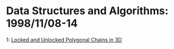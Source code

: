 # Data Structures and Algorithms: 1998/11/08-14  
1: [Locked and Unlocked Polygonal Chains in 3D](https://doi.org/10.48550/arXiv.cs/9811019)  